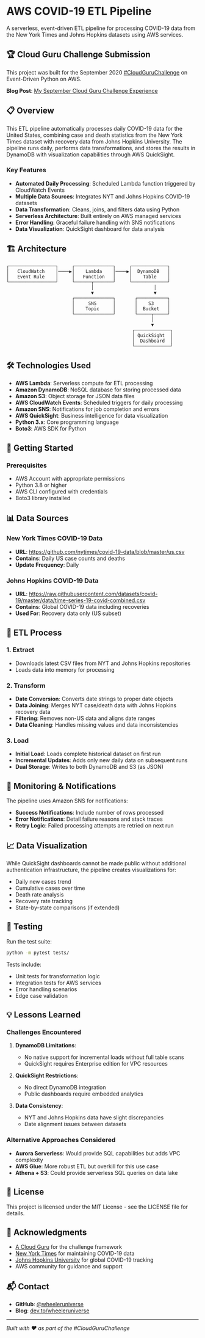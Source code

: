 # AWS COVID-19 ETL Pipeline

A serverless, event-driven ETL pipeline for processing COVID-19 data from the New York Times and Johns Hopkins datasets using AWS services.

## 🏆 Cloud Guru Challenge Submission

This project was built for the September 2020 [#CloudGuruChallenge](https://www.pluralsight.com/resources/blog/cloud/cloudguruchallenge-python-aws-etl) on Event-Driven Python on AWS.

**Blog Post**: [My September Cloud Guru Challenge Experience](https://dev.to/wheeleruniverse/my-september-cloud-guru-challenge-experience-l2j)

## 📋 Overview

This ETL pipeline automatically processes daily COVID-19 data for the United States, combining case and death statistics from the New York Times dataset with recovery data from Johns Hopkins University. The pipeline runs daily, performs data transformations, and stores the results in DynamoDB with visualization capabilities through AWS QuickSight.

### Key Features
- **Automated Daily Processing**: Scheduled Lambda function triggered by CloudWatch Events
- **Multiple Data Sources**: Integrates NYT and Johns Hopkins COVID-19 datasets
- **Data Transformation**: Cleans, joins, and filters data using Python
- **Serverless Architecture**: Built entirely on AWS managed services
- **Error Handling**: Graceful failure handling with SNS notifications
- **Data Visualization**: QuickSight dashboard for data analysis

## 🏗️ Architecture

```
┌─────────────────┐     ┌──────────────┐     ┌─────────────┐
│   CloudWatch    │────▶│    Lambda    │────▶│  DynamoDB   │
│   Event Rule    │     │   Function   │     │    Table    │
└─────────────────┘     └──────┬───────┘     └─────────────┘
                               │                      │
                               ▼                      ▼
                        ┌──────────────┐       ┌───────────┐
                        │     SNS      │       │    S3     │
                        │    Topic     │       │  Bucket   │
                        └──────────────┘       └─────┬─────┘
                                                     │
                                                     ▼
                                              ┌─────────────┐
                                              │ QuickSight  │
                                              │  Dashboard  │
                                              └─────────────┘
```

## 🛠️ Technologies Used

- **AWS Lambda**: Serverless compute for ETL processing
- **Amazon DynamoDB**: NoSQL database for storing processed data
- **Amazon S3**: Object storage for JSON data files
- **AWS CloudWatch Events**: Scheduled triggers for daily processing
- **Amazon SNS**: Notifications for job completion and errors
- **AWS QuickSight**: Business intelligence for data visualization
- **Python 3.x**: Core programming language
- **Boto3**: AWS SDK for Python

## 🚀 Getting Started

### Prerequisites

- AWS Account with appropriate permissions
- Python 3.8 or higher
- AWS CLI configured with credentials
- Boto3 library installed

## 📊 Data Sources

### New York Times COVID-19 Data
- **URL**: https://github.com/nytimes/covid-19-data/blob/master/us.csv
- **Contains**: Daily US case counts and deaths
- **Update Frequency**: Daily

### Johns Hopkins COVID-19 Data
- **URL**: https://raw.githubusercontent.com/datasets/covid-19/master/data/time-series-19-covid-combined.csv
- **Contains**: Global COVID-19 data including recoveries
- **Used For**: Recovery data only (US subset)

## 🔄 ETL Process

### 1. Extract
- Downloads latest CSV files from NYT and Johns Hopkins repositories
- Loads data into memory for processing

### 2. Transform
- **Date Conversion**: Converts date strings to proper date objects
- **Data Joining**: Merges NYT case/death data with Johns Hopkins recovery data
- **Filtering**: Removes non-US data and aligns date ranges
- **Data Cleaning**: Handles missing values and data inconsistencies

### 3. Load
- **Initial Load**: Loads complete historical dataset on first run
- **Incremental Updates**: Adds only new daily data on subsequent runs
- **Dual Storage**: Writes to both DynamoDB and S3 (as JSON)

## 🔔 Monitoring & Notifications

The pipeline uses Amazon SNS for notifications:
- **Success Notifications**: Include number of rows processed
- **Error Notifications**: Detail failure reasons and stack traces
- **Retry Logic**: Failed processing attempts are retried on next run

## 📈 Data Visualization

While QuickSight dashboards cannot be made public without additional authentication infrastructure, the pipeline creates visualizations for:
- Daily new cases trend
- Cumulative cases over time
- Death rate analysis
- Recovery rate tracking
- State-by-state comparisons (if extended)

## 🧪 Testing

Run the test suite:
```bash
python -m pytest tests/
```

Tests include:
- Unit tests for transformation logic
- Integration tests for AWS services
- Error handling scenarios
- Edge case validation

## 💡 Lessons Learned

### Challenges Encountered

1. **DynamoDB Limitations**: 
   - No native support for incremental loads without full table scans
   - QuickSight requires Enterprise edition for VPC resources

2. **QuickSight Restrictions**:
   - No direct DynamoDB integration
   - Public dashboards require embedded analytics

3. **Data Consistency**:
   - NYT and Johns Hopkins data have slight discrepancies
   - Date alignment issues between datasets

### Alternative Approaches Considered

- **Aurora Serverless**: Would provide SQL capabilities but adds VPC complexity
- **AWS Glue**: More robust ETL but overkill for this use case
- **Athena + S3**: Could provide serverless SQL queries on data lake

## 📝 License

This project is licensed under the MIT License - see the LICENSE file for details.

## 🙏 Acknowledgments

- [A Cloud Guru](https://acloudguru.com/) for the challenge framework
- [New York Times](https://github.com/nytimes/covid-19-data) for maintaining COVID-19 data
- [Johns Hopkins University](https://github.com/CSSEGISandData/COVID-19) for global COVID-19 tracking
- AWS community for guidance and support

## 📬 Contact

- **GitHub**: [@wheeleruniverse](https://github.com/wheeleruniverse)
- **Blog**: [dev.to/wheeleruniverse](https://dev.to/wheeleruniverse)

---

*Built with ❤️ as part of the #CloudGuruChallenge*
